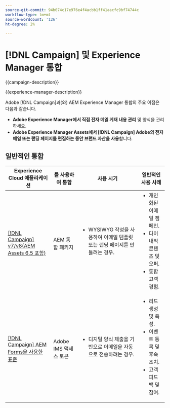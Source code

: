 ```yaml
---
source-git-commit: 94b074c17e976e4f4acbb1ff41aacfc9bf74744c
workflow-type: tm+mt
source-wordcount: '126'
ht-degree: 2%

---
```



# [!DNL Campaign] 및 Experience Manager 통합

{{campaign-description}}

{{experience-manager-description}}

Adobe [!DNL Campaign]과(와) AEM Experience Manager 통합의 주요 이점은 다음과 같습니다.

+ **Adobe Experience Manager에서 직접 전자 메일 게재 내용 관리** 및 양식을 관리하세요.
+ **Adobe Experience Manager Assets에서 [!DNL Campaign] Adobe의 전자 메일 또는 랜딩 페이지를 편집하는 동안 브랜드 자산을 사용**&#x200B;합니다.

## 일반적인 통합

<table>
    <thead>
        <tr>
            <th>Experience Cloud 애플리케이션</th>
            <th>를 사용하여 통합</th>
            <th>사용 시기</th>
            <th>일반적인 사용 사례</th>
        </tr>
    </thead>
    <tbody>
        <tr>
            <td><a href="../../integrations/tutorials/campaign-aem/campaign-v8-with-experience-manager.md" target="_blank" rel="noreferrer">[!DNL Campaign] v7/v8(AEM Assets 6.5 포함)</a></td>
            <td>AEM 통합 패키지</td>
            <td>
                <ul style="margin-top: 0;">
                    <li>WYSIWYG 작성을 사용하여 이메일 템플릿 또는 랜딩 페이지를 만들려는 경우.</li>
                </ul>
            </td>
            <td>
              <ul style="margin-top: 0;">
                <li>개인화된 이메일 캠페인.</li>
                <li>다이내믹 콘텐츠 및 오퍼.</li>
                <li>통합 고객 경험.</li>
              </ul>
            </td>
        </tr>      
        <tr>
            <td><a href="https://experienceleague.adobe.com/docs/experience-manager-learn/forms/aem-forms-with-adobe-campaign/aem-forms-with-campaign-standard-getting-started-tutorial.html?lang=ko" target="_blank" rel="noreferrer">[!DNL Campaign] AEM Forms을 사용한 표준</a></td>
            <td>Adobe IMS 액세스 토큰</td>
            <td>
                <ul style="margin-top: 0;">
                    <li>디지털 양식 제출을 기반으로 이메일을 자동으로 전송하려는 경우.</li>
                </ul>
            </td>
            <td>
              <ul style="margin-top: 0;">
                <li>리드 생성 및 육성.</li>
                <li>이벤트 등록 및 후속 조치.</li>
                <li>고객 피드백 및 참여.</li>
              </ul>
            </td>
        </tr>              
    </tbody>          
</table>
